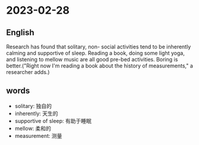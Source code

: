 # 2023-02-28

## English
Research has found that solitary, non-
social activities tend to be inherently
calming and supportive of sleep. Reading a
book, doing some light yoga, and listening
to mellow music are all good pre-bed
activities. Boring is better.("Right now I'm
reading a book about the history of 
measurements," a researcher adds.)


## words
* solitary: 独自的
* inherently: 天生的
* supportive of sleep: 有助于睡眠
* mellow: 柔和的 
* measurement: 测量

